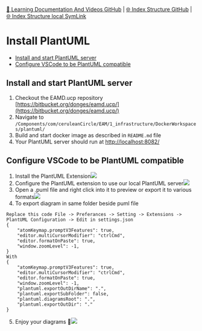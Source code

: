 [📁 Learning Documentation And Videos GitHub](/cerulean-circle-unlimited-2cu/product/development/learning-documentation-and-videos.md) | [🌐 Index Structure GitHub](/cerulean-circle-unlimited-2cu/product/development/learning-documentation-and-videos/install-plantuml.md) | [🌐 Index Structure local SymLink](./install-plantuml.entry.md)

# Install PlantUML

- [Install and start PlantUML server](#install-and-start-plantuml-server)
- [Configure VSCode to be PlantUML compatible](#configure-vscode-to-be-plantuml-compatible)

## Install and start PlantUML server

1. Checkout the EAMD.ucp repository [https://bitbucket.org/donges/eamd.ucp/](https://bitbucket.org/donges/eamd.ucp/)
2. Navigate to `/Components/com/ceruleanCircle/EAM/1_infrastructure/DockerWorkspaces/plantuml/`
3. Build and start docker image as described in `README.md` file
4. Your PlantUML server should run at [http://localhost:8082/](http://localhost:8082/)

## Configure VSCode to be PlantUML compatible

1. Install the PlantUML Extension![](./attachments/image-20200730-152417.png)
2. Configure the PlantUML extension to use our local PlantUML server![](./attachments/image-20200730-152548.png)
3. Open a .puml file and right click into it to preview or export it to various formats![](./attachments/image-20200730-152742.png)
4. To export diagram in same folder beside puml file
```
Replace this code File -> Preferances -> Setting -> Extensions -> PlantUML Configuration -> Edit in settings.json
{
    "atomKeymap.promptV3Features": true,
    "editor.multiCursorModifier": "ctrlCmd",
    "editor.formatOnPaste": true,
    "window.zoomLevel": -1,
}
With 
{
    "atomKeymap.promptV3Features": true,
    "editor.multiCursorModifier": "ctrlCmd",
    "editor.formatOnPaste": true,
    "window.zoomLevel": -1,
    "plantuml.exportOutDirName": ".",
    "plantuml.exportSubFolder": false,
    "plantuml.diagramsRoot": ".",
    "plantuml.exportOutDir": "."
}
```
5. Enjoy your diagrams 🍻![](./attachments/image-20200730-152903.png)
